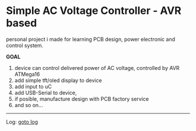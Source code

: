 # Simple AC Voltage Controller - AVR based

personal project i made for learning PCB design, power electronic and control system.  

**GOAL**
  1. device can control delivered power of AC voltage, controlled by AVR ATMega16
  2. add simple tft/oled display to device
  3. add input to uC
  4. add USB-Serial to device, 
  5. if posible, manufacture design with PCB factory service
  6. and so on...

------


Log: [goto log](LOG.md)

